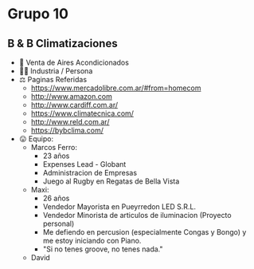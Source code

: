 # Grupo 10
## B & B Climatizaciones

- 💸 Venta de Aires Acondicionados
- 🧘‍♂️ Industria / Persona
- ⚖ Paginas Referidas
    - https://www.mercadolibre.com.ar/#from=homecom
    - http://www.amazon.com
    - http://www.cardiff.com.ar/
    - https://www.climatecnica.com/
    - http://www.reld.com.ar/
    - https://bybclima.com/
- 😛 Equipo:
    - Marcos Ferro: 
        - 23 años
        - Expenses Lead - Globant
        - Administracion de Empresas
        - Juego al Rugby en Regatas de Bella Vista
    - Maxi: 
        - 26 años
        - Vendedor Mayorista en Pueyrredon LED S.R.L.
        - Vendedor Minorista de articulos de iluminacion (Proyecto personal)
        - Me defiendo en percusion (especialmente Congas y Bongo) y me estoy iniciando con Piano.
        - "Si no tenes groove, no tenes nada." 
    - David
